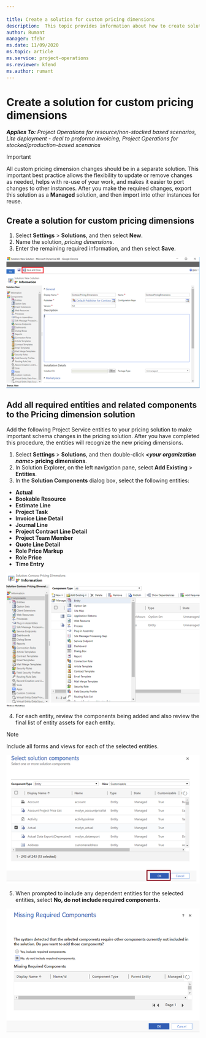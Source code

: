 ```yaml
--- 

title: Create a solution for custom pricing dimensions 
description:  This topic provides information about how to create solutions for custom pricing dimensions.
author: Rumant
manager: tfehr 
ms.date: 11/09/2020  
ms.topic: article 
ms.service: project-operations 
ms.reviewer: kfend 
ms.author: rumant 
--- 
```


# Create a solution for custom pricing dimensions

 _**Applies To:** Project Operations for resource/non-stocked based scenarios, Lite deployment - deal to proforma invoicing, Project Operations for stocked/production-based scenarios_ 

> [!IMPORTANT]
> All custom pricing dimension changes should be in a separate solution. This important best practice allows the flexibility to update or remove changes as needed, helps with re-use of your work, and makes it easier to port changes to other instances. After you make the required changes, export this solution as a **Managed** solution, and then import into other instances for reuse.

## Create a solution for custom pricing dimensions

1.	Select **Settings** > **Solutions**, and then select **New**.
2.	Name the solution, *<your organization name> pricing dimensions*.
3. Enter the remaining required information, and then select **Save**.

  ![Creation of custom pricing dimension solution](./media/Creation-of-custom-pricing-dimension-solution.png)
 
## Add all required entities and related components to the Pricing dimension solution

Add the following Project Service entities to your pricing solution to make important schema changes in the pricing solution. After you have completed this procedure, the entities will recognize the new pricing dimensions.

1.	Select **Settings** > **Solutions**, and then double-click **<*your organization name*> pricing dimensions**.
2.	In Solution Explorer, on the left navigation pane, select **Add Existing** > **Entities**.
3.	In the **Solution Components** dialog box, select the following entities:
 
   - **Actual**
   - **Bookable Resource**
   - **Estimate Line**
   - **Project Task**
   - **Invoice Line Detail**
   - **Journal Line**
   - **Project Contract Line Detail**
   - **Project Team Member**
   - **Quote Line Detail**
   - **Role Price Markup**
   - **Role Price**
   - **Time Entry**
 
  ![Add existing entities custom pricing dimension solution](./media/Existing-entities-to-PD-solution.png)
 
 4. For each entity, review the components being added and also review the final list of entity assets for each entity. 
> [!NOTE]
> Include all forms and views for each of the selected entities.

![Entities added](./media/solution-component-selection.png)


5.	When prompted to include any dependent entities for the selected entities, select **No, do not include required components.**

  ![Entities added](./media/Do-not-include-required.png)
